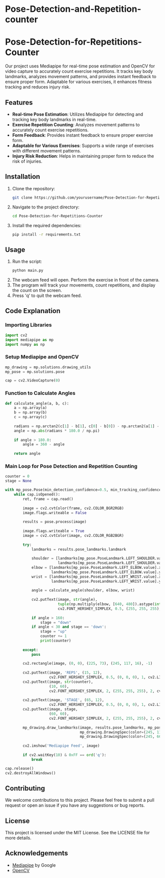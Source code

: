 # Pose-Detection-and-Repetition-counter


# Pose-Detection-for-Repetitions-Counter

Our project uses Mediapipe for real-time pose estimation and OpenCV for video capture to accurately count exercise repetitions. It tracks key body landmarks, analyzes movement patterns, and provides instant feedback to ensure proper form. Adaptable for various exercises, it enhances fitness tracking and reduces injury risk.

## Features

- **Real-time Pose Estimation**: Utilizes Mediapipe for detecting and tracking key body landmarks in real-time.
- **Exercise Repetition Counting**: Analyzes movement patterns to accurately count exercise repetitions.
- **Form Feedback**: Provides instant feedback to ensure proper exercise form.
- **Adaptable for Various Exercises**: Supports a wide range of exercises with different movement patterns.
- **Injury Risk Reduction**: Helps in maintaining proper form to reduce the risk of injuries.

## Installation

1. Clone the repository:
    ```bash
    git clone https://github.com/yourusername/Pose-Detection-for-Repetitions-Counter.git
    ```
2. Navigate to the project directory:
    ```bash
    cd Pose-Detection-for-Repetitions-Counter
    ```
3. Install the required dependencies:
    ```bash
    pip install -r requirements.txt
    ```

## Usage

1. Run the script:
    ```bash
    python main.py
    ```
2. The webcam feed will open. Perform the exercise in front of the camera.
3. The program will track your movements, count repetitions, and display the count on the screen.
4. Press 'q' to quit the webcam feed.

## Code Explanation

### Importing Libraries

```python
import cv2
import mediapipe as mp
import numpy as np
```

### Setup Mediapipe and OpenCV

```python
mp_drawing = mp.solutions.drawing_utils
mp_pose = mp.solutions.pose

cap = cv2.VideoCapture(0)
```

### Function to Calculate Angles

```python
def calculate_angle(a, b, c):
    a = np.array(a)
    b = np.array(b)
    c = np.array(c)
    
    radians = np.arctan2(c[1] - b[1], c[0] - b[0]) - np.arctan2(a[1] - b[1], a[0] - b[0])
    angle = np.abs(radians * 180.0 / np.pi)
    
    if angle > 180.0:
        angle = 360 - angle
        
    return angle
```

### Main Loop for Pose Detection and Repetition Counting

```python
counter = 0
stage = None

with mp_pose.Pose(min_detection_confidence=0.5, min_tracking_confidence=0.5) as pose:
    while cap.isOpened():
        ret, frame = cap.read()
        
        image = cv2.cvtColor(frame, cv2.COLOR_BGR2RGB)
        image.flags.writeable = False
        
        results = pose.process(image)
        
        image.flags.writeable = True
        image = cv2.cvtColor(image, cv2.COLOR_RGB2BGR)
        
        try:
            landmarks = results.pose_landmarks.landmark
            
            shoulder = [landmarks[mp_pose.PoseLandmark.LEFT_SHOULDER.value].x,
                        landmarks[mp_pose.PoseLandmark.LEFT_SHOULDER.value].y]
            elbow = [landmarks[mp_pose.PoseLandmark.LEFT_ELBOW.value].x,
                     landmarks[mp_pose.PoseLandmark.LEFT_ELBOW.value].y]
            wrist = [landmarks[mp_pose.PoseLandmark.LEFT_WRIST.value].x,
                     landmarks[mp_pose.PoseLandmark.LEFT_WRIST.value].y]
            
            angle = calculate_angle(shoulder, elbow, wrist)
            
            cv2.putText(image, str(angle), 
                        tuple(np.multiply(elbow, [640, 480]).astype(int)), 
                        cv2.FONT_HERSHEY_SIMPLEX, 0.5, (255, 255, 255), 2, cv2.LINE_AA)
            
            if angle > 160:
                stage = "down"
            if angle < 30 and stage == 'down':
                stage = "up"
                counter += 1
                print(counter)
                       
        except:
            pass
        
        cv2.rectangle(image, (0, 0), (225, 73), (245, 117, 16), -1)
        
        cv2.putText(image, 'REPS', (15, 12), 
                    cv2.FONT_HERSHEY_SIMPLEX, 0.5, (0, 0, 0), 1, cv2.LINE_AA)
        cv2.putText(image, str(counter), 
                    (10, 60), 
                    cv2.FONT_HERSHEY_SIMPLEX, 2, (255, 255, 255), 2, cv2.LINE_AA)
        
        cv2.putText(image, 'STAGE', (65, 12), 
                    cv2.FONT_HERSHEY_SIMPLEX, 0.5, (0, 0, 0), 1, cv2.LINE_AA)
        cv2.putText(image, stage, 
                    (60, 60), 
                    cv2.FONT_HERSHEY_SIMPLEX, 2, (255, 255, 255), 2, cv2.LINE_AA)
        
        mp_drawing.draw_landmarks(image, results.pose_landmarks, mp_pose.POSE_CONNECTIONS,
                                  mp_drawing.DrawingSpec(color=(245, 117, 66), thickness=2, circle_radius=2), 
                                  mp_drawing.DrawingSpec(color=(245, 66, 230), thickness=2, circle_radius=2))
        
        cv2.imshow('Mediapipe Feed', image)
        
        if cv2.waitKey(10) & 0xFF == ord('q'):
            break

cap.release()
cv2.destroyAllWindows()
```

## Contributing

We welcome contributions to this project. Please feel free to submit a pull request or open an issue if you have any suggestions or bug reports.

## License

This project is licensed under the MIT License. See the LICENSE file for more details.

## Acknowledgements

- [Mediapipe](https://github.com/google/mediapipe) by Google
- [OpenCV](https://opencv.org/)

